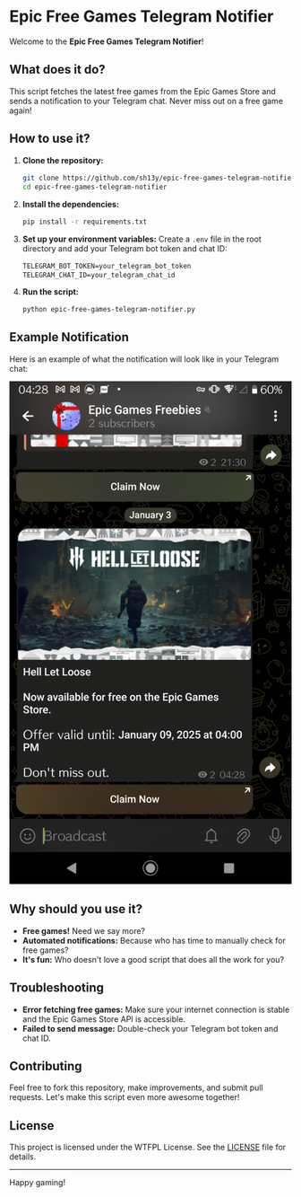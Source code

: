 # Epic Free Games Telegram Notifier

Welcome to the **Epic Free Games Telegram Notifier**!

## What does it do?

This script fetches the latest free games from the Epic Games Store and sends a notification to your Telegram chat. Never miss out on a free game again!

## How to use it?

1. **Clone the repository:**
    ```sh
    git clone https://github.com/sh13y/epic-free-games-telegram-notifier.git
    cd epic-free-games-telegram-notifier
    ```

2. **Install the dependencies:**
    ```sh
    pip install -r requirements.txt
    ```

3. **Set up your environment variables:**
    Create a `.env` file in the root directory and add your Telegram bot token and chat ID:
    ```
    TELEGRAM_BOT_TOKEN=your_telegram_bot_token
    TELEGRAM_CHAT_ID=your_telegram_chat_id
    ```

4. **Run the script:**
    ```sh
    python epic-free-games-telegram-notifier.py
    ```

## Example Notification

Here is an example of what the notification will look like in your Telegram chat:

![Example Notification](assets/Screenshot_20250103-042838.png)

## Why should you use it?

- **Free games!** Need we say more?
- **Automated notifications:** Because who has time to manually check for free games?
- **It's fun:** Who doesn't love a good script that does all the work for you?

## Troubleshooting

- **Error fetching free games:** Make sure your internet connection is stable and the Epic Games Store API is accessible.
- **Failed to send message:** Double-check your Telegram bot token and chat ID.

## Contributing

Feel free to fork this repository, make improvements, and submit pull requests. Let's make this script even more awesome together!

## License

This project is licensed under the WTFPL License. See the [LICENSE](LICENSE) file for details.

---

Happy gaming!
